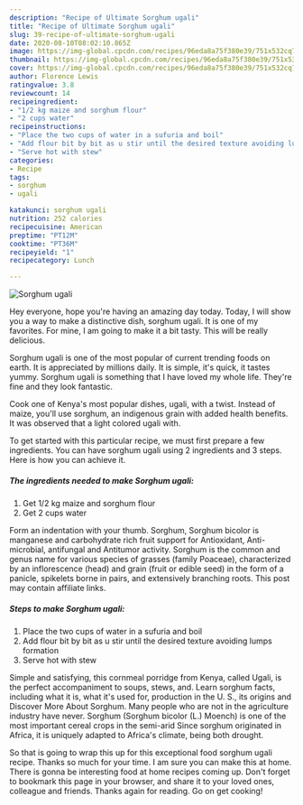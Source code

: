 ```yaml
---
description: "Recipe of Ultimate Sorghum ugali"
title: "Recipe of Ultimate Sorghum ugali"
slug: 39-recipe-of-ultimate-sorghum-ugali
date: 2020-08-10T08:02:10.865Z
image: https://img-global.cpcdn.com/recipes/96eda8a75f380e39/751x532cq70/sorghum-ugali-recipe-main-photo.jpg
thumbnail: https://img-global.cpcdn.com/recipes/96eda8a75f380e39/751x532cq70/sorghum-ugali-recipe-main-photo.jpg
cover: https://img-global.cpcdn.com/recipes/96eda8a75f380e39/751x532cq70/sorghum-ugali-recipe-main-photo.jpg
author: Florence Lewis
ratingvalue: 3.8
reviewcount: 14
recipeingredient:
- "1/2 kg maize and sorghum flour"
- "2 cups water"
recipeinstructions:
- "Place the two cups of water in a sufuria and boil"
- "Add flour bit by bit as u stir until the desired texture avoiding lumps formation"
- "Serve hot with stew"
categories:
- Recipe
tags:
- sorghum
- ugali

katakunci: sorghum ugali 
nutrition: 252 calories
recipecuisine: American
preptime: "PT12M"
cooktime: "PT36M"
recipeyield: "1"
recipecategory: Lunch

---
```



![Sorghum ugali](https://img-global.cpcdn.com/recipes/96eda8a75f380e39/751x532cq70/sorghum-ugali-recipe-main-photo.jpg)

Hey everyone, hope you're having an amazing day today. Today, I will show you a way to make a distinctive dish, sorghum ugali. It is one of my favorites. For mine, I am going to make it a bit tasty. This will be really delicious.

Sorghum ugali is one of the most popular of current trending foods on earth. It is appreciated by millions daily. It is simple, it's quick, it tastes yummy. Sorghum ugali is something that I have loved my whole life. They're fine and they look fantastic.

Cook one of Kenya&#39;s most popular dishes, ugali, with a twist. Instead of maize, you&#39;ll use sorghum, an indigenous grain with added health benefits. It was observed that a light colored ugali with.


To get started with this particular recipe, we must first prepare a few ingredients. You can have sorghum ugali using 2 ingredients and 3 steps. Here is how you can achieve it.

##### The ingredients needed to make Sorghum ugali:

1. Get 1/2 kg maize and sorghum flour
1. Get 2 cups water


Form an indentation with your thumb. Sorghum, Sorghum bicolor is manganese and carbohydrate rich fruit support for Antioxidant, Anti-microbial, antifungal and Antitumor activity. Sorghum is the common and genus name for various species of grasses (family Poaceae), characterized by an inflorescence (head) and grain (fruit or edible seed) in the form of a panicle, spikelets borne in pairs, and extensively branching roots. This post may contain affiliate links. 

##### Steps to make Sorghum ugali:

1. Place the two cups of water in a sufuria and boil
1. Add flour bit by bit as u stir until the desired texture avoiding lumps formation
1. Serve hot with stew


Simple and satisfying, this cornmeal porridge from Kenya, called Ugali, is the perfect accompaniment to soups, stews, and. Learn sorghum facts, including what it is, what it&#39;s used for, production in the U. S., its origins and Discover More About Sorghum. Many people who are not in the agriculture industry have never. Sorghum (Sorghum bicolor (L.) Moench) is one of the most important cereal crops in the semi-arid Since sorghum originated in Africa, it is uniquely adapted to Africa&#39;s climate, being both drought. 

So that is going to wrap this up for this exceptional food sorghum ugali recipe. Thanks so much for your time. I am sure you can make this at home. There is gonna be interesting food at home recipes coming up. Don't forget to bookmark this page in your browser, and share it to your loved ones, colleague and friends. Thanks again for reading. Go on get cooking!
